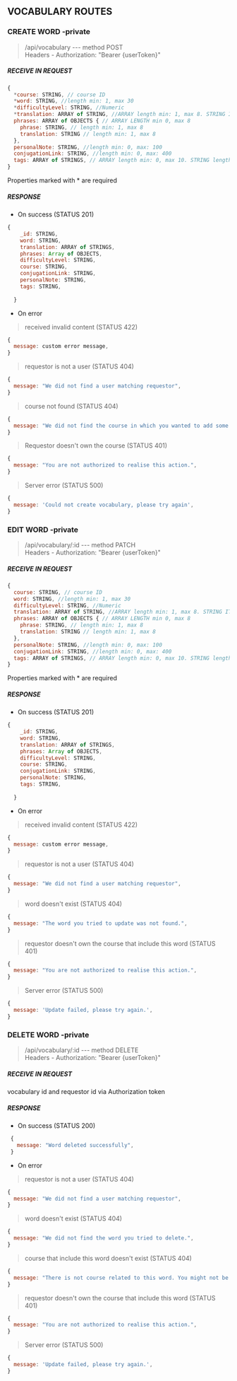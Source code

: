 ## VOCABULARY ROUTES

### CREATE WORD -private

> /api/vocabulary   --- method POST </br>
> Headers - Authorization: "Bearer {userToken}"

##### RECEIVE IN REQUEST

```javascript
{
  *course: STRING, // course ID
  *word: STRING, //length min: 1, max 30 
  *difficultyLevel: STRING, //Numeric
  *translation: ARRAY of STRING, //ARRAY length min: 1, max 8. STRING ITEM length min 1, max 30
  phrases: ARRAY of OBJECTS { // ARRAY LENGTH min 0, max 8
    phrase: STRING, // length min: 1, max 8
    translation: STRING // length min: 1, max 8
  },
  personalNote: STRING, //length min: 0, max: 100
  conjugationLink: STRING, //length min: 0, max: 400
  tags: ARRAY of STRINGS, // ARRAY length min: 0, max 10. STRING length min: 4, max 16.
}
```
Properties marked with * are required

##### RESPONSE

*  On success (STATUS 201)
```javascript
{
    _id: STRING,
    word: STRING,
    translation: ARRAY of STRINGS,
    phrases: Array of OBJECTS,
    difficultyLevel: STRING,
    course: STRING,
    conjugationLink: STRING,
    personalNote: STRING,
    tags: STRING,
    
  }
```
*  On error

> received invalid content (STATUS 422)
```javascript
{
  message: custom error message,
}
```

> requestor is not a user (STATUS 404)
```javascript
{
  message: "We did not find a user matching requestor",
}
```

> course not found (STATUS 404)
```javascript
{
  message: "We did not find the course in which you wanted to add some vocabulary.",
}
```

> Requestor doesn't own the course (STATUS 401)
```javascript
{
  message: "You are not authorized to realise this action.",
}
```

> Server error (STATUS 500)
```javascript
{
  message: 'Could not create vocabulary, please try again',
}
```

### EDIT WORD -private

> /api/vocabulary/:id   --- method PATCH </br>
> Headers - Authorization: "Bearer {userToken}"

##### RECEIVE IN REQUEST

```javascript
{
  course: STRING, // course ID
  word: STRING, //length min: 1, max 30 
  difficultyLevel: STRING, //Numeric
  translation: ARRAY of STRING, //ARRAY length min: 1, max 8. STRING ITEM length min 1, max 30
  phrases: ARRAY of OBJECTS { // ARRAY LENGTH min 0, max 8
    phrase: STRING, // length min: 1, max 8
    translation: STRING // length min: 1, max 8
  },
  personalNote: STRING, //length min: 0, max: 100
  conjugationLink: STRING, //length min: 0, max: 400
  tags: ARRAY of STRINGS, // ARRAY length min: 0, max 10. STRING length min: 4, max 16.
}
```
Properties marked with * are required

##### RESPONSE

*  On success (STATUS 201)
```javascript
{
    _id: STRING,
    word: STRING,
    translation: ARRAY of STRINGS,
    phrases: Array of OBJECTS,
    difficultyLevel: STRING,
    course: STRING,
    conjugationLink: STRING,
    personalNote: STRING,
    tags: STRING,
    
  }
```
*  On error

> received invalid content (STATUS 422)
```javascript
{
  message: custom error message,
}
```

> requestor is not a user (STATUS 404)
```javascript
{
  message: "We did not find a user matching requestor",
}
```

> word doesn't exist (STATUS 404)
```javascript
{
  message: "The word you tried to update was not found.",
}
```

> requestor doesn't own the course that include this word (STATUS 401)
```javascript
{
  message: "You are not authorized to realise this action.",
}
```

> Server error (STATUS 500)
```javascript
{
  message: 'Update failed, please try again.',
}
```


### DELETE WORD -private

> /api/vocabulary/:id   --- method DELETE </br>
> Headers - Authorization: "Bearer {userToken}"

##### RECEIVE IN REQUEST

vocabulary id and requestor id via Authorization token

##### RESPONSE

*  On success (STATUS 200)
```javascript
 {
   message: "Word deleted successfully", 
 }
```
*  On error

> requestor is not a user (STATUS 404)
```javascript
{
  message: "We did not find a user matching requestor",
}
```

> word doesn't exist (STATUS 404)
```javascript
{
  message: "We did not find the word you tried to delete.",
}
```

> course that include this word doesn't exist (STATUS 404)
```javascript
{
  message: "There is not course related to this word. You might not be authorized. Deletion failed.",
}
```

> requestor doesn't own the course that include this word  (STATUS 401)
```javascript
{
  message: "You are not authorized to realise this action.",
}
```

> Server error (STATUS 500)
```javascript
{
  message: 'Update failed, please try again.',
}
```
